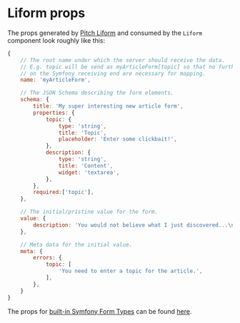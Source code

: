 # Liform props

The props generated by [Pitch Liform](https://github.com/ph-fritsche/liform) and consumed by the `Liform` component look roughly like this:

```js
{
    // The root name under which the server should receive the data.
    // E.g. topic will be send as myArticleForm[topic] so that no further steps
    // on the Symfony receiving end are necessary for mapping.
    name: 'myArticleForm',

    // The JSON Schema describing the form elements.
    schema: {
        title: 'My super interesting new article form',
        properties: {
            topic: {
                type: 'string',
                title: 'Topic',
                placeholder: 'Enter some clickbait!',
            },
            description: {
                type: 'string',
                title: 'Content',
                widget: 'textarea',
            },
        },
        required:['topic'],
    },

    // The initial/pristine value for the form.
    value: {
        description: 'You would not believe what I just discovered...\n\n',
    },

    // Meta data for the initial value.
    meta: {
        errors: {
            topic: [
                'You need to enter a topic for the article.',
            ],
        },
    }
}
```

The props for [built-in Symfony Form Types](https://symfony.com/doc/current/reference/forms/types.html) can be found [here](https://github.com/ph-fritsche/liform/blob/master/docs/build/SymfonyFormType.json).
